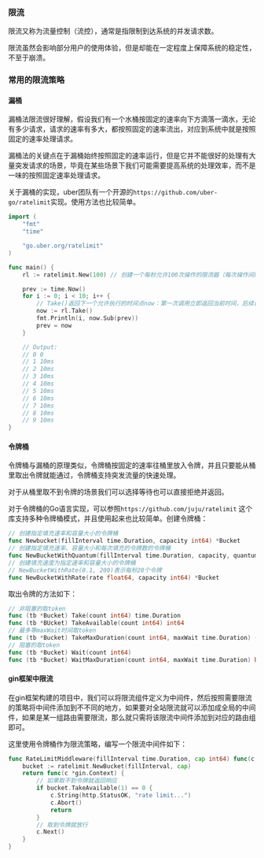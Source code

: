 ### 限流
限流又称为流量控制（流控），通常是指限制到达系统的并发请求数。

限流虽然会影响部分用户的使用体验，但是却能在一定程度上保障系统的稳定性，不至于崩溃。


### 常用的限流策略
#### 漏桶
漏桶法限流很好理解，假设我们有一个水桶按固定的速率向下方滴落一滴水，无论有多少请求，请求的速率有多大，都按照固定的速率流出，对应到系统中就是按照固定的速率处理请求。

漏桶法的关键点在于漏桶始终按照固定的速率运行，但是它并不能很好的处理有大量突发请求的场景，毕竟在某些场景下我们可能需要提高系统的处理效率，而不是一味的按照固定速率处理请求。

关于漏桶的实现，uber团队有一个开源的`https://github.com/uber-go/ratelimit`实现。使用方法也比较简单。
```Go
import (
	"fmt"
	"time"

	"go.uber.org/ratelimit"
)

func main() {
    rl := ratelimit.New(100) // 创建一个每秒允许100次操作的限流器（每次操作间隔10ms）

    prev := time.Now()
    for i := 0; i < 10; i++ {
        // Take()返回下一个允许执行的时间点now：第一次调用立即返回当前时间，后续调用会阻塞到与前一次调用间隔达到10ms
        now := rl.Take()
        fmt.Println(i, now.Sub(prev))
        prev = now
    }

    // Output:
    // 0 0
    // 1 10ms
    // 2 10ms
    // 3 10ms
    // 4 10ms
    // 5 10ms
    // 6 10ms
    // 7 10ms
    // 8 10ms
    // 9 10ms
}
```

#### 令牌桶
令牌桶与漏桶的原理类似，令牌桶按固定的速率往桶里放入令牌，并且只要能从桶里取出令牌就能通过，令牌桶支持突发流量的快速处理。

对于从桶里取不到令牌的场景我们可以选择等待也可以直接拒绝并返回。

对于令牌桶的Go语言实现，可以参照`https://github.com/juju/ratelimit`
这个库支持多种令牌桶模式，并且使用起来也比较简单。创建令牌桶：
```Go
// 创建指定填充速率和容量大小的令牌桶
func Newbucket(fillInterval time.Duration, capacity int64) *Bucket
// 创建指定填充速率、容量大小和每次填充的令牌数的令牌桶
func NewBucketWithQuantum(fillInterval time.Duration, capacity, quantum int64) *Bucket
// 创建填充速度为指定速率和容量大小的令牌桶
// NewBucketWithRate(0.1, 200)表示每秒20个令牌
func NewBucketWithRate(rate float64, capacity int64) *Bucket
```
取出令牌的方法如下：
```Go
// 非阻塞的取token
func (tb *Bucket) Take(count int64) time.Duration
func (tb *BUcket) TakeAvailable(count int64) int64
// 最多等maxWait时间取token
func (tb *Bucket) TakeMaxDuration(count int64, maxWait time.Duration) (time.Duration, bool)
// 阻塞的取token
func (tb *Bucket) Wait(count int64)
func (tb *Bucket) WaitMaxDuration(count int64, maxWait time.Duration) bool
```


#### gin框架中限流
在gin框架构建的项目中，我们可以将限流组件定义为中间件，然后按照需要限流的策略将中间件添加到不不同的地方，如果要对全站限流就可以添加成全局的中间件，如果是某一组路由需要限流，那么就只需将该限流中间件添加到对应的路由组即可。

这里使用令牌桶作为限流策略，编写一个限流中间件如下：
```Go
func RateLimitMiddleware(fillInterval time.Duration, cap int64) func(c *gin.Context) {
	bucket := ratelimit.NewBucket(fillInterval, cap)
	return func(c *gin.Context) {
		// 如果取不到令牌就返回响应
		if bucket.TakeAvailable(1) == 0 {
			c.String(http.StatusOK, "rate limit...")
			c.Abort()
			return
		}
		// 取到令牌就放行
		c.Next()
	}
}
```
